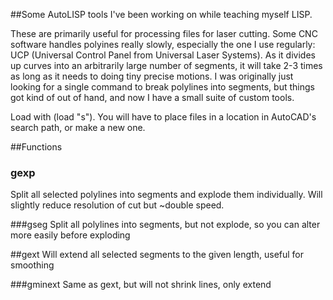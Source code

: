 ##Some AutoLISP tools I've been working on while teaching myself LISP.

These are primarily useful for processing files for laser cutting. Some CNC software handles polyines really slowly, especially the one I use regularly: UCP (Universal Control Panel from Universal Laser Systems). As it divides up curves into an arbitrarily large number of segments, it will take 2-3 times as long as it needs to doing tiny precise motions. I was originally just looking for a single command to break polylines into segments, but things got kind of out of hand, and now I have a small suite of custom tools. 

Load with (load "s"). You will have to place files in a location in AutoCAD's search path, or make a new one. 

##Functions

### gexp
Split all selected polylines into segments and explode them individually. Will slightly reduce resolution of cut but \~double speed.

###gseg
Split all polylines into segments, but not explode, so you can alter more easily before exploding

##gext
Will extend all selected segments to the given length, useful for smoothing

###gminext
Same as gext, but will not shrink lines, only extend
